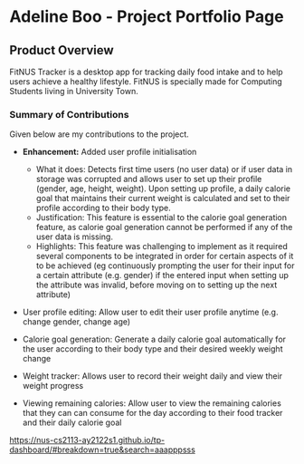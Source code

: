 # Adeline Boo - Project Portfolio Page

## Product Overview
FitNUS Tracker is a desktop app for tracking daily food intake and
to help users achieve a healthy lifestyle.
FitNUS is specially made for Computing Students living in University Town.

### Summary of Contributions
Given below are my contributions to the project.

- **Enhancement:** Added user profile initialisation 
  - What it does: Detects first time users (no user data) or if user data
    in storage was corrupted and allows user to set up their profile (gender,
    age, height, weight). Upon setting up profile, a daily calorie goal that
    maintains their current weight is calculated and set to their profile
    according to their body type.
  - Justification: This feature is essential to the calorie goal generation 
    feature, as calorie goal generation cannot be performed if any of the user
    data is missing. 
  - Highlights: This feature was challenging to implement as it required several
    components to be integrated in order for certain aspects of it to be achieved
    (eg continuously prompting the user for their input for a certain attribute (e.g. gender)
    if the entered input when setting up the attribute was invalid, before moving
    on to setting up the next attribute)
    
- User profile editing: Allow user to edit their user profile anytime
  (e.g. change gender, change age)
- Calorie goal generation: Generate a daily calorie goal automatically
  for the user according to their body type and their desired weekly
  weight change
- Weight tracker: Allows user to record their weight daily and view
  their weight progress
- Viewing remaining calories: Allow user to view the remaining calories
  that they can can consume for the day according to their food tracker
  and their daily calorie goal

https://nus-cs2113-ay2122s1.github.io/tp-dashboard/#breakdown=true&search=aaapppsss


